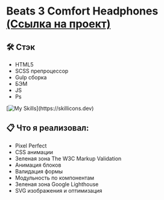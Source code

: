 # Beats 3 Comfort Headphones [(Ссылка на проект)](https://vetosy.github.io/Beats-3)

## 🛠 Стэк
- HTML5
- SCSS препроцессор
- Gulp сборка
- БЭМ
- JS
- Ps

[![My Skills](https://skillicons.dev/icons?i=js,html,scss,ps,gulp,)](https://skillicons.dev)

## :clipboard: Что я реализовал:
- Pixel Perfect
- СSS анимации
- Зеленая зона The W3C Markup Validation
- Анимация блоков
- Валидация формы
- Модульность по компонентам
- Зеленая зона Google Lighthouse
- SVG изображения и оптимизация
